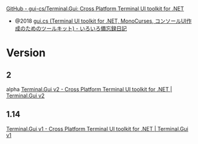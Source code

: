 [GitHub - gui-cs/Terminal.Gui: Cross Platform Terminal UI toolkit for .NET](https://github.com/gui-cs/Terminal.Gui)

- @2018 [gui.cs (Terminal UI toolkit for .NET, MonoCurses, コンソールUI作成のためのツールキット) - いろいろ備忘録日記](https://devlights.hatenablog.com/entry/2018/02/26/172255)

# Version
## 2
alpha
[Terminal.Gui v2 - Cross Platform Terminal UI toolkit for .NET | Terminal.Gui v2](https://gui-cs.github.io/Terminal.GuiV2Docs/)

## 1.14
[Terminal.Gui v1 - Cross Platform Terminal UI toolkit for .NET | Terminal.Gui v1](https://gui-cs.github.io/Terminal.Gui/index.html)


